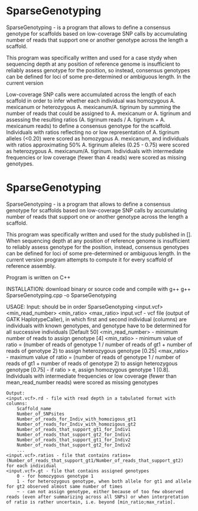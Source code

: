 # SparseGenotyping
SparseGenotyping - is a program that allows to define a consensus genotype for scaffolds based on low-coverage SNP calls by accumulating number of reads that support one or another genotype across the length a scaffold.

This program was specifically written and used for a case stydy when sequencing depth at any position of reference genome is insufficient to reliably assess genotype for the position, so instead, consensus genotypes can be defined for loci of some pre-determined or ambiguous length. In the current version

Low-coverage SNP calls were accumulated across the length of each scaffold in order to infer whether each individual was homozygous A. mexicanum or heterozygous A. mexicanum/A. tigrinum by summing the number of reads that could be assigned to A. mexicanum or A. tigrinum and assessing the resulting ratios (A. tigrinum reads / A. tigrinum + A. mexicanum reads) to define a consensus genotype for the scaffold. Individuals with ratios reflecting no or low representation of A. tigrinum alleles (<0.20) were scored as homozygous A. mexicanum, and individuals with ratios approximating 50% A. tigrinum alleles (0.25 - 0.75) were scored as heterozygous A. mexicanum/A. tigrinum. Individuals with intermediate frequencies or low coverage (fewer than 4 reads) were scored as missing genotypes.

# SparseGenotyping
SparseGenotyping - is a program that allows to define a consensus genotype for scaffolds based on low-coverage SNP calls by accumulating number of reads that support one or another genotype across the length a scaffold.

This program was specifically written and used for the study published in []. When sequencing depth at any position of reference genome is insufficient to reliably assess genotype for the position, instead, consensus genotypes can be defined for loci of some pre-determined or ambiguous length. In the current version program attempts to compute it for every scaffold of reference assembly.

Program is written on C++

INSTALLATION:
    download binary or
    source code and compile with g++
    g++ SparseGenotyping.cpp -o SparseGenotyping

USAGE:
    Input: should be in order
    SparseGenotyping <input.vcf> <min_read_number> <min_ratio> <max_ratio> <e>
    input.vcf - vcf file (output of GATK HaplotypeCaller), in which first and second individual (columns) are individuals with known genotypes, and genotype have to be determined for all successive individuals [Default 50]
    <min_read_number> - minimum number of reads to assign genotype [4]
    <min_ratio> - minimum value of ratio = (number of reads of genotype 1 / number of reads of gt1 + number of reads of genotype 2) to assign heterozygous genotype  [0.25]
    <max_ratio> - maximum value of ratio = (number of reads of genotype 1 / number of reads of gt1 + number of reads of genotype 2) to assign heterozygous genotype [0.75]
    <e> - if ratio > e, assign homozygous genotype 1 [0.8]. Individuals with intermediate frequencies or low coverage (fewer than mean_read_number reads) were scored as missing genotypes

    Output:
    <input.vcf>.rd - file with read depth in a tabulated format with columns:
        Scaffold_name  
        Number_of_SNPsites  
        Number_of_reads_for_Indiv_with_homozigous_gt1
        Number_of_reads_for_Indiv_with_homozigous_gt2
        Number_of_reads_that_support_gt1_for_Indiv1
        Number_of_reads_that_support_gt2_for_Indiv1
        Number_of_reads_that_support_gt1_for_Indiv2
        Number_of_reads_that_support_gt2_for_Indiv2
        ...
    <input.vcf>.ratios - file that contains ratios=(Number_of_reads_that_support_gt1/Number_of_reads_that_support_gt2) for each individual
    <input.vcf>.gt - file that contains assigned genotypes
        0 - for homozygous genotype 1
        1 - for heterozygous genotype, when both allele for gt1 and allele for gt2 observed almost same number of times
        ~ - can not assign genotype, either because of too few observed reads (even after summarizing across all SNPs) or when interpretation of ratio is rather uncertain, i.e. beyond [min_ratio;max_ratio].


